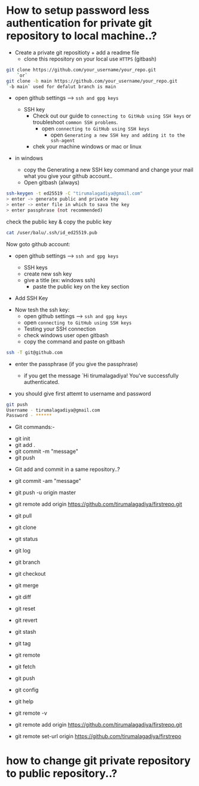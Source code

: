 # How to setup password less authentication for private git repository to local machine..?

- Create a private git repositioty + add a readme file
  - clone this repository on your local use `HTTPS` (gitbash)

```sh
git clone https://github.com/your_username/your_repo.git 
    `or`
git clone -b main https://github.com/your_username/your_repo.git
`-b main` used for defalut branch is main
```

- open github settings --> `ssh and gpg keys`
  - SSH key
    - Check out our guide to `connecting to GitHub using SSH keys` or troubleshoot `common SSH problems`.
      - open `connecting to GitHub using SSH keys`
        - open `Generating a new SSH key and adding it to the ssh-agent`
    - chek your machine windows or mac or linux

- in windows
  - copy the Generating a new SSH key command and change your mail what you give your github account..
  - Open gitbash (always)

```sh
ssh-keygen -t ed25519 -C "tirumalagadiya@gmail.com"
> enter -> generate public and private key
> enter -> enter file in which to sava the key
> enter passphrase (not recommended)
```

check the public key & copy the public key

```sh
cat /user/balu/.ssh/id_ed25519.pub
```

Now goto github account:

- open github settings --> `ssh and gpg keys`
  - SSH keys
  - create new ssh key
  - give a title (ex: windows ssh)
    - paste the public key on the key section

- Add SSH Key

* Now tesh the ssh key:
  - open github settings --> `ssh and gpg keys`
  - open `connecting to GitHub using SSH keys`
  - Testing your SSH connection
  - check windows user open gitbash 
  - copy the command and paste on gitbash

```sh
ssh -T git@github.com
```

- enter the passphrase (if you give the passphrase)
  - if you get the message `Hi tirumalagadiya! You've successfully authenticated.

- you should give first attemt to username and password

```sh
git push
Username - tirumalagadiya@gmail.com
Password - ******
```

* Git commands:-

- git init
- git add .
- git commit -m "message"
- git push

* Git add and commit in a same repository..?

- git commit -am "message"

- git push -u origin master
- git remote add origin https://github.com/tirumalagadiya/firstrepo.git
- git pull
- git clone
- git status
- git log
- git branch
- git checkout
- git merge
- git diff
- git reset
- git revert
- git stash
- git tag
- git remote
- git fetch
- git push
- git config
- git help
- git remote -v
- git remote add origin https://github.com/tirumalagadiya/firstrepo.git
- git remote set-url origin https://github.com/tirumalagadiya/firstrepo


# how to change git private repository to public repository..?